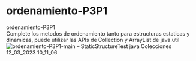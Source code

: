 # ordenamiento-P3P1
ordenamiento-P3P1
</br>
Complete los metodos de ordenamiento tanto para estructuras estaticas y dinamicas, puede utilizar las APIs de Collection y ArrayList de java.util
![ordenamiento-P3P1-main – StaticStructureTest java  Colecciones  12_03_2023 10_11_06](https://user-images.githubusercontent.com/99548089/224557594-1f96b1ba-51f2-4d1c-956f-fcfbc976d0f2.png)
